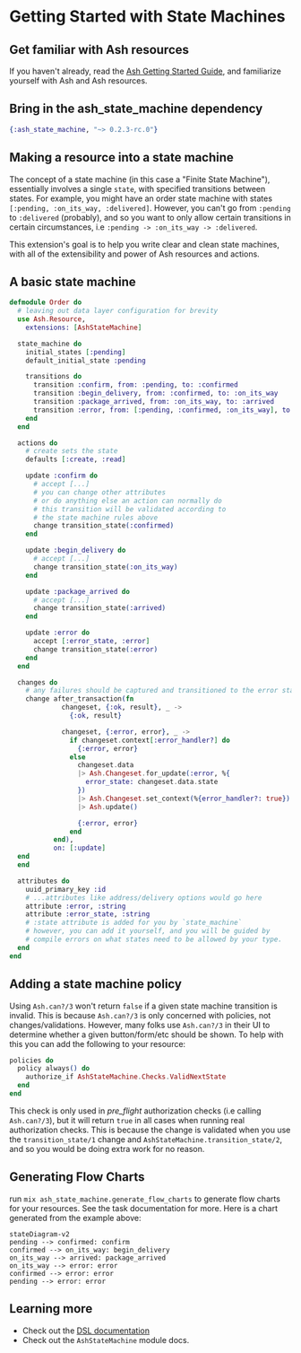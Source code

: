 # Getting Started with State Machines

## Get familiar with Ash resources

If you haven't already, read the [Ash Getting Started Guide](https://hexdocs.pm/ash/get-started.html), and familiarize yourself with Ash and Ash resources.

## Bring in the ash_state_machine dependency

```elixir
{:ash_state_machine, "~> 0.2.3-rc.0"}
```

## Making a resource into a state machine

The concept of a state machine (in this case a "Finite State Machine"), essentially involves a single `state`, with specified transitions between states. For example, you might have an order state machine with states `[:pending, :on_its_way, :delivered]`. However, you can't go from `:pending` to `:delivered` (probably), and so you want to only allow certain transitions in certain circumstances, i.e `:pending -> :on_its_way -> :delivered`.

This extension's goal is to help you write clear and clean state machines, with all of the extensibility and power of Ash resources and actions.

## A basic state machine

```elixir
defmodule Order do
  # leaving out data layer configuration for brevity
  use Ash.Resource,
    extensions: [AshStateMachine]

  state_machine do
    initial_states [:pending]
    default_initial_state :pending

    transitions do
      transition :confirm, from: :pending, to: :confirmed
      transition :begin_delivery, from: :confirmed, to: :on_its_way
      transition :package_arrived, from: :on_its_way, to: :arrived
      transition :error, from: [:pending, :confirmed, :on_its_way], to: :error
    end
  end

  actions do
    # create sets the state
    defaults [:create, :read]

    update :confirm do
      # accept [...]
      # you can change other attributes
      # or do anything else an action can normally do
      # this transition will be validated according to
      # the state machine rules above
      change transition_state(:confirmed)
    end

    update :begin_delivery do
      # accept [...]
      change transition_state(:on_its_way)
    end

    update :package_arrived do
      # accept [...]
      change transition_state(:arrived)
    end

    update :error do
      accept [:error_state, :error]
      change transition_state(:error)
    end
  end

  changes do
    # any failures should be captured and transitioned to the error state
    change after_transaction(fn
             changeset, {:ok, result}, _ ->
               {:ok, result}

             changeset, {:error, error}, _ ->
               if changeset.context[:error_handler?] do
                 {:error, error}
               else
                 changeset.data
                 |> Ash.Changeset.for_update(:error, %{
                   error_state: changeset.data.state
                 })
                 |> Ash.Changeset.set_context(%{error_handler?: true})
                 |> Ash.update()

                 {:error, error}
               end
           end),
           on: [:update]
  end
  end

  attributes do
    uuid_primary_key :id
    # ...attributes like address/delivery options would go here
    attribute :error, :string
    attribute :error_state, :string
    # :state attribute is added for you by `state_machine`
    # however, you can add it yourself, and you will be guided by
    # compile errors on what states need to be allowed by your type.
  end
end
```

## Adding a state machine policy

Using `Ash.can?/3` won't return `false` if a given state machine transition is invalid. This is because `Ash.can?/3` is only concerned with policies, not changes/validations. However, many folks use `Ash.can?/3` in their UI to determine whether a given button/form/etc should be shown. To help with this you can add the following to your resource:

```elixir
policies do
  policy always() do
    authorize_if AshStateMachine.Checks.ValidNextState
  end
end
```

This check is only used in _pre_flight_ authorization checks (i.e calling `Ash.can?/3`), but it will return `true` in all cases when running real authorization checks. This is because the change is validated when you use the `transition_state/1` change and `AshStateMachine.transition_state/2`, and so you would be doing extra work for no reason.

## Generating Flow Charts

run `mix ash_state_machine.generate_flow_charts` to generate flow charts for your resources. See the task documentation for more. Here is a chart generated from the example above:

```mermaid
stateDiagram-v2
pending --> confirmed: confirm
confirmed --> on_its_way: begin_delivery
on_its_way --> arrived: package_arrived
on_its_way --> error: error
confirmed --> error: error
pending --> error: error
```

## Learning more

- Check out the [DSL documentation](dsl-ashstatemachine.html)
- Check out the `AshStateMachine` module docs.
